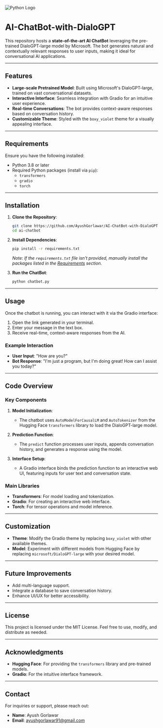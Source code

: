 
<img src="https://media.geeksforgeeks.org/wp-content/uploads/20240123150734/Python-AI--(1).webp" alt="Python Logo" >

# AI-ChatBot-with-DialoGPT

This repository hosts a **state-of-the-art AI ChatBot** leveraging the pre-trained DialoGPT-large model by Microsoft. The bot generates natural and contextually relevant responses to user inputs, making it ideal for conversational AI applications.

---

## Features

- **Large-scale Pretrained Model**: Built using Microsoft's DialoGPT-large, trained on vast conversational datasets.
- **Interactive Interface**: Seamless integration with Gradio for an intuitive user experience.
- **Real-time Conversations**: The bot provides context-aware responses based on conversation history.
- **Customizable Theme**: Styled with the `boxy_violet` theme for a visually appealing interface.

---

## Requirements

Ensure you have the following installed:

- Python 3.8 or later
- Required Python packages (install via `pip`):
  - `transformers`
  - `gradio`
  - `torch`

---

## Installation

1. **Clone the Repository**:
   ```bash
   git clone https://github.com/AyushGorlawar/AI-ChatBot-with-DialoGPT/
   cd ai-chatbot
   ```

2. **Install Dependencies**:
   ```bash
   pip install -r requirements.txt
   ```
   *Note: If the `requirements.txt` file isn't provided, manually install the packages listed in the [Requirements](#requirements) section.*

3. **Run the ChatBot**:
   ```bash
   python chatbot.py
   ```

---

## Usage

Once the chatbot is running, you can interact with it via the Gradio interface:

1. Open the link generated in your terminal.
2. Enter your message in the text box.
3. Receive real-time, context-aware responses from the AI.

### Example Interaction

- **User Input**: "How are you?"
- **Bot Response**: "I'm just a program, but I'm doing great! How can I assist you today?"

---

## Code Overview

### Key Components

1. **Model Initialization**:
   - The chatbot uses `AutoModelForCausalLM` and `AutoTokenizer` from the Hugging Face `transformers` library to load the DialoGPT-large model.

2. **Prediction Function**:
   - The `predict` function processes user inputs, appends conversation history, and generates a response using the model.

3. **Interface Setup**:
   - A Gradio interface binds the prediction function to an interactive web UI, featuring inputs for user text and conversation state.

### Main Libraries

- **Transformers**: For model loading and tokenization.
- **Gradio**: For creating an interactive web interface.
- **Torch**: For tensor operations and model inference.

---

## Customization

- **Theme**: Modify the Gradio theme by replacing `boxy_violet` with other available themes.
- **Model**: Experiment with different models from Hugging Face by replacing `microsoft/DialoGPT-large` with your desired model.

---

## Future Improvements

- Add multi-language support.
- Integrate a database to save conversation history.
- Enhance UI/UX for better accessibility.

---

## License

This project is licensed under the MIT License. Feel free to use, modify, and distribute as needed.

---

## Acknowledgments

- **Hugging Face**: For providing the `transformers` library and pre-trained models.
- **Gradio**: For the intuitive interface framework.

---

## Contact

For inquiries or support, please reach out:

- **Name**: Ayush Gorlawar 
- **Email**: ayushgorlawar91@gmail.com
